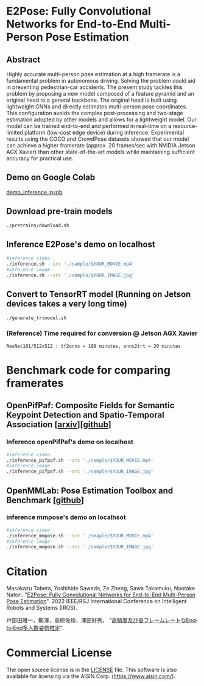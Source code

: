 # E2Pose: Fully Convolutional Networks for End-to-End Multi-Person Pose Estimation

## Abstract
Highly accurate multi-person pose estimation at a high framerate is a fundamental problem in autonomous driving. Solving the problem could aid in preventing pedestrian-car accidents. The present study tackles this problem by proposing a new model composed of a feature pyramid and an original head to a general backbone. The original head is built using lightweight CNNs and directly estimates multi-person pose coordinates. This configuration avoids the complex post-processing and two-stage estimation adopted by other models and allows for a lightweight model. Our model can be trained end-to-end and performed in real-time on a resource-limited platform (low-cost edge device) during inference. Experimental results using the COCO and CrowdPose datasets showed that our model can achieve a higher framerate (approx. 20 frames/sec with NVIDIA Jetson AGX Xavier) than other state-of-the-art models while maintaining sufficient accuracy for practical use.

## Demo on Google Colab
[demo_inference.ipynb](http://colab.research.google.com/github/AISIN-TRC/E2Pose/blob/main/demo_inference.ipynb)

## Download pre-train models
```bash
./pretrains/download.sh
```

## Inference E2Pose's demo on localhost
```bash
#inference video
./inference.sh --src './sample/$YOUR_MOVIE.mp4'
#inference image
./inference.sh --src './sample/$YOUR_IMAGE.jpg'
```

## Convert to TensorRT model (Running on Jetson devices takes a very long time)
```bash
./generate_trtmodel.sh
```
### (Reference) Time required for conversion @ Jetson AGX Xavier
    ResNet101/512x512 : tf2onnx = 108 minutes, onnx2trt = 20 minutes

# Benchmark code for comparing framerates
## OpenPifPaf: Composite Fields for Semantic Keypoint Detection and Spatio-Temporal Association [[arxiv](https://arxiv.org/abs/2103.02440)][[github](https://github.com/openpifpaf/openpifpaf)]
### Inference openPifPaf's demo on localhost
```bash
#inference video
./inference_pifpaf.sh --src './sample/$YOUR_MOVIE.mp4'
#inference image
./inference_pifpaf.sh --src './sample/$YOUR_IMAGE.jpg'
```
## OpenMMLab: Pose Estimation Toolbox and Benchmark [[github](https://github.com/open-mmlab/mmpose)]
### inference mmpose's demo on localhsot
```bash
#inference video
./inference_mmpose.sh --src './smaple/$YOUR_MOVIE.mp4'
#inference image
./inference_mmpose.sh --src './sample/$YOUR_IMAGE.jpg'
```

# Citation
Masakazu Tobeta, Yoshihide Sawada, Ze Zheng, Sawa Takamuku, Naotake Natori. "[E2Pose: Fully Convolutional Networks for End-to-End Multi-Person Pose Estimation](https://ieeexplore.ieee.org/document/9981322)". 2022 IEEE/RSJ International Conference on Intelligent Robots and Systems (IROS).

戸部田雅一，鄭澤，高椋佐和，澤田好秀， "[高精度及び高フレームレートなEnd‐to‐End多人数姿勢推定](https://www.aisin.com/jp/technology/technicalreview/27/pdf/08.pdf)".

# Commercial License
The open source license is in the [LICENSE](./LICENSE) file. This software is also available for licensing via the AISIN Corp. (https://www.aisin.com/).
